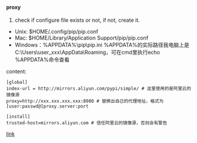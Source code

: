 #### proxy
1. check if configure file exists or not, if not, create it.

- Unix: $HOME/.config/pip/pip.conf
- Mac: $HOME/Library/Application Support/pip/pip.conf
- Windows：%APPDATA%\pip\pip.ini %APPDATA%的实际路径我电脑上是C:\Users\user_xxx\AppData\Roaming，可在cmd里执行echo %APPDATA%命令查看

content:   
```
[global]
index-url = http://mirrors.aliyun.com/pypi/simple/ # 这里使用的是阿里云的镜像源
proxy=http://xxx.xxx.xxx.xxx:8080 # 替换出自己的代理地址，格式为[user:passwd@]proxy.server:port

[install]
trusted-host=mirrors.aliyun.com # 信任阿里云的镜像源，否则会有警告
```

[link](https://pip.pypa.io/en/stable/user_guide/#config-file)